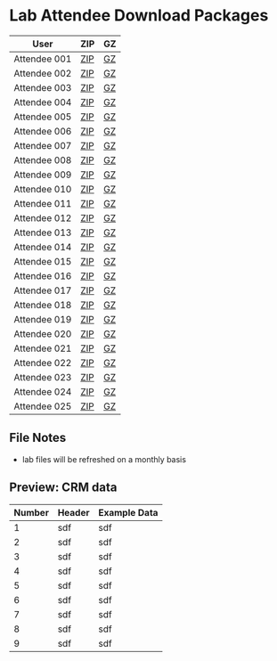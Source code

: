 Lab Attendee Download Packages
====================================


| User     | ZIP  | GZ  |
|------------|---|---|
| Attendee 001  | [ZIP](https://raw.githubusercontent.com/adobe/AEP-Hands-on-Labs/edit/master/labs/fsi/assets/001_fsi.zip)  |  [GZ](https://raw.githubusercontent.com/adobe/AEP-Hands-on-Labs/edit/master/labs/fsi/assets/001_fsi.tar.gz)  |
| Attendee 002  | [ZIP](https://github.com/adobe/AEP-Hands-on-Labs/edit/master/labs/fsi/assets/002_fsi.zip)  |  [GZ](https://github.com/adobe/AEP-Hands-on-Labs/edit/master/labs/fsi/assets/002_fsi.tar.gz)  |
| Attendee 003  | [ZIP](https://github.com/adobe/AEP-Hands-on-Labs/edit/master/labs/fsi/assets/003_fsi.zip)  |  [GZ](https://github.com/adobe/AEP-Hands-on-Labs/edit/master/labs/fsi/assets/003_fsi.tar.gz)  |
| Attendee 004  | [ZIP](https://github.com/adobe/AEP-Hands-on-Labs/edit/master/labs/fsi/assets/004_fsi.zip)  |  [GZ](https://github.com/adobe/AEP-Hands-on-Labs/edit/master/labs/fsi/assets/004_fsi.tar.gz)  |
| Attendee 005  | [ZIP](assets/005_fsi.zip)  |  [GZ](assets/005_fsi.tar.gz)  |
| Attendee 006  | [ZIP](https://github.com/adobe/AEP-Hands-on-Labs/edit/master/labs/fsi/assets/006_fsi.zip)  |  [GZ](https://github.com/adobe/AEP-Hands-on-Labs/edit/master/labs/fsi/assets/006_fsi.tar.gz)  |
| Attendee 007  | <a id="raw-url" href="https://github.com/adobe/AEP-Hands-on-Labs/edit/master/labs/fsi/assets/007_fsi.zip">ZIP</a>  |  [GZ](https://github.com/adobe/AEP-Hands-on-Labs/edit/master/labs/fsi/assets/007_fsi.tar.gz)  |
| Attendee 008  | [ZIP](https://github.com/adobe/AEP-Hands-on-Labs/edit/master/labs/fsi/assets/008_fsi.zip)  |  [GZ](https://github.com/adobe/AEP-Hands-on-Labs/edit/master/labs/fsi/assets/008_fsi.tar.gz)  |
| Attendee 009  | [ZIP](https://github.com/adobe/AEP-Hands-on-Labs/edit/master/labs/fsi/assets/009_fsi.zip)  |  [GZ](https://github.com/adobe/AEP-Hands-on-Labs/edit/master/labs/fsi/assets/009_fsi.tar.gz)  |
| Attendee 010  | [ZIP](https://github.com/adobe/AEP-Hands-on-Labs/edit/master/labs/fsi/assets/010_fsi.zip)  |  [GZ](https://github.com/adobe/AEP-Hands-on-Labs/edit/master/labs/fsi/assets/010_fsi.tar.gz)  |
| Attendee 011  | [ZIP](https://github.com/adobe/AEP-Hands-on-Labs/edit/master/labs/fsi/assets/011_fsi.zip)  |  [GZ](https://github.com/adobe/AEP-Hands-on-Labs/edit/master/labs/fsi/assets/011_fsi.tar.gz)  |
| Attendee 012  | [ZIP](https://github.com/adobe/AEP-Hands-on-Labs/edit/master/labs/fsi/assets/012_fsi.zip)  |  [GZ](https://github.com/adobe/AEP-Hands-on-Labs/edit/master/labs/fsi/assets/012_fsi.tar.gz)  |
| Attendee 013  | [ZIP](https://github.com/adobe/AEP-Hands-on-Labs/edit/master/labs/fsi/assets/013_fsi.zip)  |  [GZ](https://github.com/adobe/AEP-Hands-on-Labs/edit/master/labs/fsi/assets/013_fsi.tar.gz)  |
| Attendee 014  | [ZIP](https://github.com/adobe/AEP-Hands-on-Labs/edit/master/labs/fsi/assets/014_fsi.zip)  |  [GZ](https://github.com/adobe/AEP-Hands-on-Labs/edit/master/labs/fsi/assets/014_fsi.tar.gz)  |
| Attendee 015  | [ZIP](https://github.com/adobe/AEP-Hands-on-Labs/edit/master/labs/fsi/assets/015_fsi.zip)  |  [GZ](https://github.com/adobe/AEP-Hands-on-Labs/edit/master/labs/fsi/assets/015_fsi.tar.gz)  |
| Attendee 016  | [ZIP](https://github.com/adobe/AEP-Hands-on-Labs/edit/master/labs/fsi/assets/016_fsi.zip)  |  [GZ](https://github.com/adobe/AEP-Hands-on-Labs/edit/master/labs/fsi/assets/016_fsi.tar.gz)  |
| Attendee 017  | [ZIP](https://github.com/adobe/AEP-Hands-on-Labs/edit/master/labs/fsi/assets/017_fsi.zip)  |  [GZ](https://github.com/adobe/AEP-Hands-on-Labs/edit/master/labs/fsi/assets/017_fsi.tar.gz)  |
| Attendee 018  | [ZIP](https://github.com/adobe/AEP-Hands-on-Labs/edit/master/labs/fsi/assets/018_fsi.zip)  |  [GZ](https://github.com/adobe/AEP-Hands-on-Labs/edit/master/labs/fsi/assets/018_fsi.tar.gz)  |
| Attendee 019  | [ZIP](https://github.com/adobe/AEP-Hands-on-Labs/edit/master/labs/fsi/assets/019_fsi.zip)  |  [GZ](https://github.com/adobe/AEP-Hands-on-Labs/edit/master/labs/fsi/assets/019_fsi.tar.gz)  |
| Attendee 020  | [ZIP](https://github.com/adobe/AEP-Hands-on-Labs/edit/master/labs/fsi/assets/020_fsi.zip)  |  [GZ](https://github.com/adobe/AEP-Hands-on-Labs/edit/master/labs/fsi/assets/020_fsi.tar.gz)  |
| Attendee 021  | [ZIP](https://github.com/adobe/AEP-Hands-on-Labs/edit/master/labs/fsi/assets/021_fsi.zip)  |  [GZ](https://github.com/adobe/AEP-Hands-on-Labs/edit/master/labs/fsi/assets/021_fsi.tar.gz)  |
| Attendee 022  | [ZIP](https://github.com/adobe/AEP-Hands-on-Labs/edit/master/labs/fsi/assets/022_fsi.zip)  |  [GZ](https://github.com/adobe/AEP-Hands-on-Labs/edit/master/labs/fsi/assets/022_fsi.tar.gz)  |
| Attendee 023  | [ZIP](https://github.com/adobe/AEP-Hands-on-Labs/edit/master/labs/fsi/assets/023_fsi.zip)  |  [GZ](https://github.com/adobe/AEP-Hands-on-Labs/edit/master/labs/fsi/assets/023_fsi.tar.gz)  |
| Attendee 024  | [ZIP](https://github.com/adobe/AEP-Hands-on-Labs/edit/master/labs/fsi/assets/024_fsi.zip)  |  [GZ](https://github.com/adobe/AEP-Hands-on-Labs/edit/master/labs/fsi/assets/024_fsi.tar.gz)  |
| Attendee 025  | [ZIP](https://github.com/adobe/AEP-Hands-on-Labs/edit/master/labs/fsi/assets/025_fsi.zip)  |  [GZ](https://github.com/adobe/AEP-Hands-on-Labs/edit/master/labs/fsi/assets/025_fsi.tar.gz)  |



File Notes
----------------------------
 - lab files will be refreshed on a monthly basis



Preview: CRM data
-----------------------------

| Number     | Header  | Example Data  |
|------------|---|---|
| 1  | sdf  |  sdf  |
| 2  | sdf  |  sdf  |
| 3  | sdf  |  sdf  |
| 4  | sdf  |  sdf  |
| 5  | sdf  |  sdf  |
| 6  | sdf  |  sdf  |
| 7  | sdf  |  sdf  |
| 8  | sdf  |  sdf  |
| 9  | sdf  |  sdf  |

